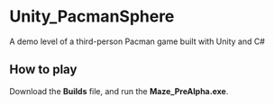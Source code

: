 # Unity_PacmanSphere
A demo level of a third-person Pacman game built with Unity and C#

## How to play
Download the <b>Builds</b> file, and run the <b>Maze_PreAlpha.exe</b>. 
